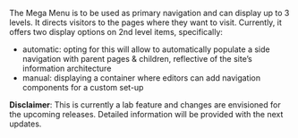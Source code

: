 The Mega Menu is to be used as primary navigation and can display up to 3 levels. It directs visitors to the pages where they want to visit. Currently, it offers two display options on 2nd level items, specifically:

- automatic: opting for this will allow to automatically populate a side navigation with parent pages & children, reflective of the site’s information architecture
- manual: displaying a container where editors can add navigation components for a custom set-up

**Disclaimer**: This is currently a lab feature and changes are envisioned for the upcoming releases. Detailed information will be provided with the next updates.
